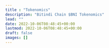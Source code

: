 ```yaml
---
title : "Tokenomics"
description: "Bitindi Chain $BNI Tokenomics"
lead: ""
date: 2022-10-06T08:48:45+00:00
lastmod: 2022-10-06T08:48:45+00:00
draft: false
images: []
---
```

